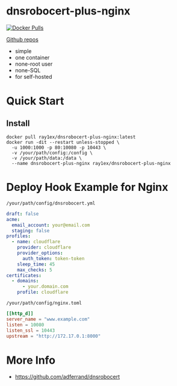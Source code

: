 # dnsrobocert-plus-nginx

[![Docker Pulls](https://img.shields.io/docker/pulls/ray1ex/dnsrobocert)](https://hub.docker.com/repository/docker/ray1ex/dnsrobocert-plus-nginx)

[Github repos](https://github.com/rexzhang/dnsrobocert-plus-nginx/)

- simple
- one container
- none-root user
- none-SQL
- for self-hosted

# Quick Start

## Install

```shell
docker pull ray1ex/dnsrobocert-plus-nginx:latest
docker run -dit --restart unless-stopped \ 
  -u 1000:1000 -p 80:10080 -p 10443 \
  -v /your/path/config:/config \
  -v /your/path/data:/data \
  --name dnsrobocert-plus-nginx ray1ex/dnsrobocert-plus-nginx
```

# Deploy Hook Example for Nginx

`/your/path/config/dnsrobocert.yml`

```yaml
draft: false
acme:
  email_account: your@email.com
  staging: false
profiles:
  - name: cloudflare
    provider: cloudflare
    provider_options:
      auth_token: token-token
    sleep_time: 45
    max_checks: 5
certificates:
  - domains:
      - your.domain.com
    profile: cloudflare
```

`/your/path/config/nginx.toml`

```toml
[[http_d]]
server_name = "www.example.com"
listen = 10080
listen_ssl = 10443
upstream = "http://172.17.0.1:8000"
```

# More Info

- https://github.com/adferrand/dnsrobocert
